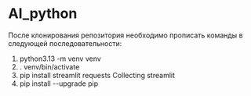 # AI_python

После клонирования репозитория необходимо прописать команды в следующей последовательности:

1. python3.13 -m venv venv
2. . venv/bin/activate
3. pip install streamlit requests
Collecting streamlit
4. pip install --upgrade pip
